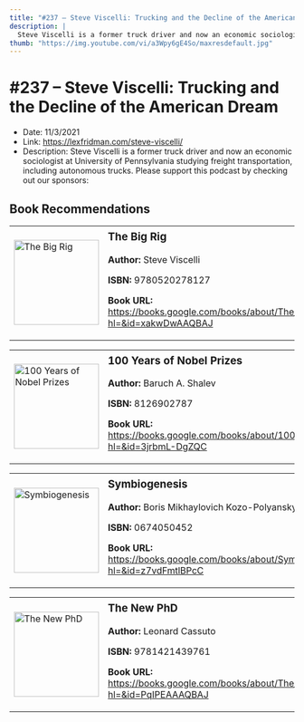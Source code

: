 ```yaml
---
title: "#237 – Steve Viscelli: Trucking and the Decline of the American Dream"
description: |
  Steve Viscelli is a former truck driver and now an economic sociologist at University of Pennsylvania studying freight transportation, including autonomous trucks. Please support this podcast by checking out our sponsors:"
thumb: "https://img.youtube.com/vi/a3Wpy6gE4So/maxresdefault.jpg"
---
```


# #237 – Steve Viscelli: Trucking and the Decline of the American Dream

  - Date: 11/3/2021
  - Link: https://lexfridman.com/steve-viscelli/
  - Description: Steve Viscelli is a former truck driver and now an economic sociologist at University of Pennsylvania studying freight transportation, including autonomous trucks. Please support this podcast by checking out our sponsors:

## Book Recommendations

<table style="border: none;"><tr style="border: none;"><td style="border: none;"><img src="https://books.google.com/books/content?id=xakwDwAAQBAJ&printsec=frontcover&img=1&zoom=1&edge=curl&source=gbs_api" alt="The Big Rig" width="150" style="vertical-align: top;"></td><td style="border: none; vertical-align: top;"><h3 style='margin-top: 5'>The Big Rig</h3><p><strong>Author:</strong> Steve Viscelli</p><p><strong>ISBN:</strong> 9780520278127</p><p><strong>Book URL:</strong> <a href="https://books.google.com/books/about/The_Big_Rig.html?hl=&id=xakwDwAAQBAJ">https://books.google.com/books/about/The_Big_Rig.html?hl=&id=xakwDwAAQBAJ</a></p></td></tr></table>
<table style="border: none;"><tr style="border: none;"><td style="border: none;"><img src="https://books.google.com/books/content?id=3jrbmL-DgZQC&printsec=frontcover&img=1&zoom=1&edge=curl&source=gbs_api" alt="100 Years of Nobel Prizes" width="150" style="vertical-align: top;"></td><td style="border: none; vertical-align: top;"><h3 style='margin-top: 5'>100 Years of Nobel Prizes</h3><p><strong>Author:</strong> Baruch A. Shalev</p><p><strong>ISBN:</strong> 8126902787</p><p><strong>Book URL:</strong> <a href="https://books.google.com/books/about/100_Years_of_Nobel_Prizes.html?hl=&id=3jrbmL-DgZQC">https://books.google.com/books/about/100_Years_of_Nobel_Prizes.html?hl=&id=3jrbmL-DgZQC</a></p></td></tr></table>
<table style="border: none;"><tr style="border: none;"><td style="border: none;"><img src="https://books.google.com/books/content?id=z7vdFmtlBPcC&printsec=frontcover&img=1&zoom=1&edge=curl&source=gbs_api" alt="Symbiogenesis" width="150" style="vertical-align: top;"></td><td style="border: none; vertical-align: top;"><h3 style='margin-top: 5'>Symbiogenesis</h3><p><strong>Author:</strong> Boris Mikhaylovich Kozo-Polyansky</p><p><strong>ISBN:</strong> 0674050452</p><p><strong>Book URL:</strong> <a href="https://books.google.com/books/about/Symbiogenesis.html?hl=&id=z7vdFmtlBPcC">https://books.google.com/books/about/Symbiogenesis.html?hl=&id=z7vdFmtlBPcC</a></p></td></tr></table>
<table style="border: none;"><tr style="border: none;"><td style="border: none;"><img src="https://books.google.com/books/content?id=PqIPEAAAQBAJ&printsec=frontcover&img=1&zoom=1&edge=curl&source=gbs_api" alt="The New PhD" width="150" style="vertical-align: top;"></td><td style="border: none; vertical-align: top;"><h3 style='margin-top: 5'>The New PhD</h3><p><strong>Author:</strong> Leonard Cassuto</p><p><strong>ISBN:</strong> 9781421439761</p><p><strong>Book URL:</strong> <a href="https://books.google.com/books/about/The_New_PhD.html?hl=&id=PqIPEAAAQBAJ">https://books.google.com/books/about/The_New_PhD.html?hl=&id=PqIPEAAAQBAJ</a></p></td></tr></table>
